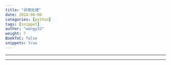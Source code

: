 ```yaml
---
title: "异常处理"
date: 2024-06-06
categories: [python]
tags: [snippet]
author: "wangy32"
weight: 7
BookToC: false
snippets: true
---
```


---
---
